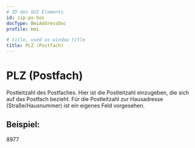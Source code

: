 ```yaml
---
# ID des GUI Elements
id: zip-po-box
docType: BmiAddressDoc
profile: bmi

# title, used as window title
title: PLZ (Postfach)
---
```


# PLZ (Postfach)

Postleitzahl des Postfaches. Hier ist die Postleitzahl einzugeben, die sich auf das Postfach bezieht. Für die Postleitzahl zur Hausadresse (Straße/Hausnummer) ist ein eigenes Feld vorgesehen.

## Beispiel:

8977
